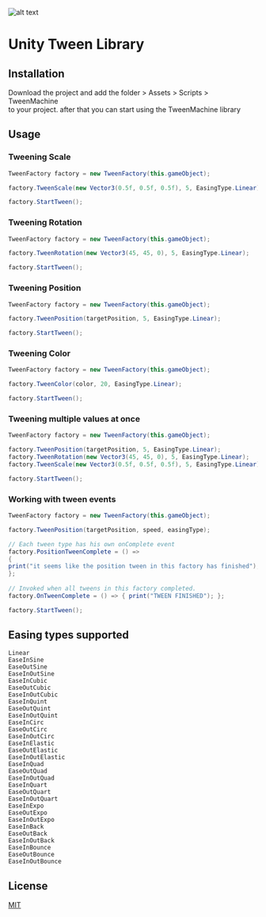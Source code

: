 ![alt text](https://img.shields.io/static/v1?label=Unity&message=TweenLibrary&color=red)
# Unity Tween Library

## Installation

Download the project and add the folder > Assets > Scripts > TweenMachine   
to your project. after that you can start using the TweenMachine library

## Usage

### Tweening Scale
```cs
TweenFactory factory = new TweenFactory(this.gameObject);

factory.TweenScale(new Vector3(0.5f, 0.5f, 0.5f), 5, EasingType.Linear);

factory.StartTween();
```

### Tweening Rotation
```cs
TweenFactory factory = new TweenFactory(this.gameObject);

factory.TweenRotation(new Vector3(45, 45, 0), 5, EasingType.Linear);

factory.StartTween();
```
### Tweening Position
```cs
TweenFactory factory = new TweenFactory(this.gameObject);

factory.TweenPosition(targetPosition, 5, EasingType.Linear);

factory.StartTween();
```

### Tweening Color
```cs
TweenFactory factory = new TweenFactory(this.gameObject);

factory.TweenColor(color, 20, EasingType.Linear);

factory.StartTween();
```

### Tweening multiple values at once

```cs
TweenFactory factory = new TweenFactory(this.gameObject);

factory.TweenPosition(targetPosition, 5, EasingType.Linear);
factory.TweenRotation(new Vector3(45, 45, 0), 5, EasingType.Linear);
factory.TweenScale(new Vector3(0.5f, 0.5f, 0.5f), 5, EasingType.Linear);

factory.StartTween();
```

### Working with tween events

```cs
TweenFactory factory = new TweenFactory(this.gameObject);

factory.TweenPosition(targetPosition, speed, easingType);

// Each tween type has his own onComplete event
factory.PositionTweenComplete = () =>
{
print("it seems like the position tween in this factory has finished");
};
            
// Invoked when all tweens in this factory completed.
factory.OnTweenComplete = () => { print("TWEEN FINISHED"); };

factory.StartTween();
```


## Easing types supported
    Linear
    EaseInSine
    EaseOutSine
    EaseInOutSine
    EaseInCubic
    EaseOutCubic
    EaseInOutCubic
    EaseInQuint
    EaseOutQuint
    EaseInOutQuint
    EaseInCirc
    EaseOutCirc
    EaseInOutCirc
    EaseInElastic
    EaseOutElastic
    EaseInOutElastic
    EaseInQuad
    EaseOutQuad
    EaseInOutQuad
    EaseInQuart
    EaseOutQuart
    EaseInOutQuart
    EaseInExpo
    EaseOutExpo
    EaseInOutExpo
    EaseInBack
    EaseOutBack
    EaseInOutBack
    EaseInBounce
    EaseOutBounce
    EaseInOutBounce

## License
[MIT](https://choosealicense.com/licenses/mit/)
